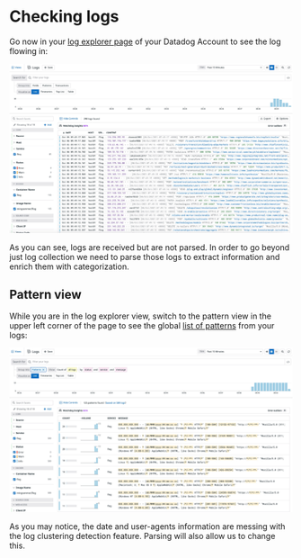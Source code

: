 # Checking logs

Go now in your [log explorer page](https://app.datadoghq.com/logs) of your Datadog Account to see the log flowing in:

![log-flowing](https://raw.githubusercontent.com/l0k0ms/workshops/main/using-logs-to-improve-developer-productivity/images/log-flowing.png)

As you can see, logs are received but are not parsed. In order to go beyond just log collection we need to parse those logs to extract information and enrich them with categorization.

## Pattern view

While you are in the log explorer view, switch to the pattern view in the upper left corner of the page to see the global [list of patterns](https://docs.datadoghq.com/logs/explorer/patterns/) from your logs:

![pattern_1](https://raw.githubusercontent.com/l0k0ms/workshops/main/using-logs-to-improve-developer-productivity/images/pattern_1.png)

As you may notice, the date and user-agents information are messing with the log clustering detection feature. Parsing will also allow us to change this.
